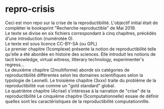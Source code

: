 # repro-crisis
Ceci est mon repo sur la crise de la reproductibilité. L'objectif initial était de compléter le booksprint "Recherche reproductible" de Mai 2019.   
Le texte se divise en six fichiers correspondant à cinq chapitres, précédés d'une introduction (numérotée 0).  
Le texte est sous licence CC-BY-SA (ou GPL)  
Le premier chapitre (1complexe) présente la notion de reproductibilité telle qu'elle a été abordée en histoire des sciences. Elle introduit les notions de tacit knowledge, virtual witness, litterary technology, experimenter's regress...   
Le deuxième chapitre (2multiforme) aborde six catégories de reproductibilité différentes selon les domaines scientifiques selon la typologie de Leonelli.
Le troisième chapitre (3xxx) traite du problème de la reproductibilité vue comme un "gold standard" global.  
Le quatrième chapitre (4crise) s'intéresse à la narration de "crise" de la reproductibilité
Le cinquième chapitre (5computationnelle) essaie de définir quelles sont les caractéristiques de la reproductibilité computationnllle. 
